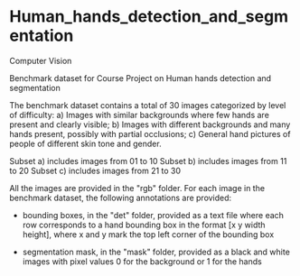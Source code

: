 # Human_hands_detection_and_segmentation

Computer Vision

Benchmark dataset for Course Project on Human hands detection and segmentation

The benchmark dataset contains a total of 30 images categorized by level of difficulty: 
a) Images with similar backgrounds where few hands are present and clearly visible; 
b) Images with different backgrounds and many hands present, possibly with partial occlusions; 
c) General hand pictures of people of different skin tone and gender. 

Subset a) includes images from 01 to 10
Subset b) includes images from 11 to 20
Subset c) includes images from 21 to 30


All the images are provided in the "rgb" folder.
For each image in the benchmark dataset, the following annotations are provided:

- bounding boxes, in the "det" folder, provided as a text file where each row corresponds to a hand bounding box in the format [x y width height], where x and y mark the top left corner of the bounding box

- segmentation mask, in the "mask" folder, provided as a black and white images with pixel values 0 for the background or 1 for the hands
